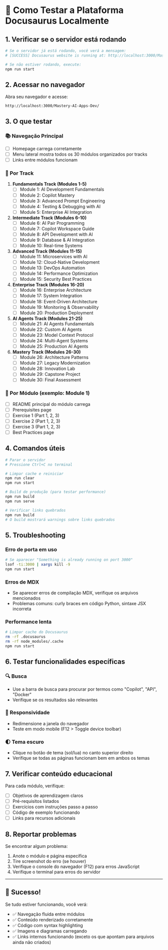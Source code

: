 # 🚀 Como Testar a Plataforma Docusaurus Localmente

## 1. Verificar se o servidor está rodando

```bash
# Se o servidor já está rodando, você verá a mensagem:
# [SUCCESS] Docusaurus website is running at: http://localhost:3000/Mastery-AI-Apps-Dev/

# Se não estiver rodando, execute:
npm run start
```

## 2. Acessar no navegador

Abra seu navegador e acesse:
```
http://localhost:3000/Mastery-AI-Apps-Dev/
```

## 3. O que testar

### 📚 Navegação Principal
- [ ] Homepage carrega corretamente
- [ ] Menu lateral mostra todos os 30 módulos organizados por tracks
- [ ] Links entre módulos funcionam

### 🎯 Por Track
1. **Fundamentals Track (Modules 1-5)**
   - [ ] Module 1: AI Development Fundamentals
   - [ ] Module 2: Copilot Mastery
   - [ ] Module 3: Advanced Prompt Engineering
   - [ ] Module 4: Testing & Debugging with AI
   - [ ] Module 5: Enterprise AI Integration

2. **Intermediate Track (Modules 6-10)**
   - [ ] Module 6: AI Pair Programming
   - [ ] Module 7: Copilot Workspace Guide
   - [ ] Module 8: API Development with AI
   - [ ] Module 9: Database & AI Integration
   - [ ] Module 10: Real-time Systems

3. **Advanced Track (Modules 11-15)**
   - [ ] Module 11: Microservices with AI
   - [ ] Module 12: Cloud-Native Development
   - [ ] Module 13: DevOps Automation
   - [ ] Module 14: Performance Optimization
   - [ ] Module 15: Security Best Practices

4. **Enterprise Track (Modules 16-20)**
   - [ ] Module 16: Enterprise Architecture
   - [ ] Module 17: System Integration
   - [ ] Module 18: Event-Driven Architecture
   - [ ] Module 19: Monitoring & Observability
   - [ ] Module 20: Production Deployment

5. **AI Agents Track (Modules 21-25)**
   - [ ] Module 21: AI Agents Fundamentals
   - [ ] Module 22: Custom AI Agents
   - [ ] Module 23: Model Context Protocol
   - [ ] Module 24: Multi-Agent Systems
   - [ ] Module 25: Production AI Agents

6. **Mastery Track (Modules 26-30)**
   - [ ] Module 26: Architecture Patterns
   - [ ] Module 27: Legacy Modernization
   - [ ] Module 28: Innovation Lab
   - [ ] Module 29: Capstone Project
   - [ ] Module 30: Final Assessment

### 📝 Por Módulo (exemplo: Module 1)
- [ ] README principal do módulo carrega
- [ ] Prerequisites page
- [ ] Exercise 1 (Part 1, 2, 3)
- [ ] Exercise 2 (Part 1, 2, 3)
- [ ] Exercise 3 (Part 1, 2, 3)
- [ ] Best Practices page

## 4. Comandos úteis

```bash
# Parar o servidor
# Pressione Ctrl+C no terminal

# Limpar cache e reiniciar
npm run clear
npm run start

# Build de produção (para testar performance)
npm run build
npm run serve

# Verificar links quebrados
npm run build
# O build mostrará warnings sobre links quebrados
```

## 5. Troubleshooting

### Erro de porta em uso
```bash
# Se aparecer "Something is already running on port 3000"
lsof -ti:3000 | xargs kill -9
npm run start
```

### Erros de MDX
- Se aparecer erros de compilação MDX, verifique os arquivos mencionados
- Problemas comuns: curly braces em código Python, sintaxe JSX incorreta

### Performance lenta
```bash
# Limpar cache do Docusaurus
rm -rf .docusaurus
rm -rf node_modules/.cache
npm run start
```

## 6. Testar funcionalidades específicas

### 🔍 Busca
- Use a barra de busca para procurar por termos como "Copilot", "API", "Docker"
- Verifique se os resultados são relevantes

### 📱 Responsividade
- Redimensione a janela do navegador
- Teste em modo mobile (F12 > Toggle device toolbar)

### 🌓 Tema escuro
- Clique no botão de tema (sol/lua) no canto superior direito
- Verifique se todas as páginas funcionam bem em ambos os temas

## 7. Verificar conteúdo educacional

Para cada módulo, verifique:
- [ ] Objetivos de aprendizagem claros
- [ ] Pré-requisitos listados
- [ ] Exercícios com instruções passo a passo
- [ ] Código de exemplo funcionando
- [ ] Links para recursos adicionais

## 8. Reportar problemas

Se encontrar algum problema:
1. Anote o módulo e página específica
2. Tire screenshot do erro (se houver)
3. Verifique o console do navegador (F12) para erros JavaScript
4. Verifique o terminal para erros do servidor

---

## 🎉 Sucesso!

Se tudo estiver funcionando, você verá:
- ✅ Navegação fluida entre módulos
- ✅ Conteúdo renderizado corretamente
- ✅ Código com syntax highlighting
- ✅ Imagens e diagramas carregando
- ✅ Links internos funcionando (exceto os que apontam para arquivos ainda não criados)
